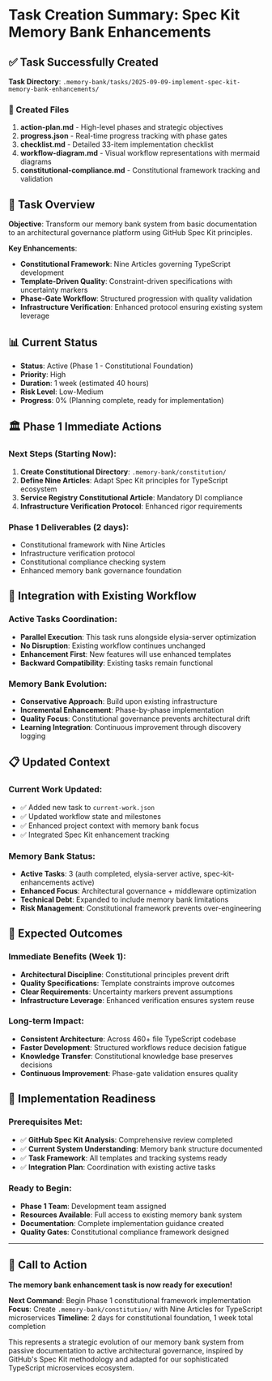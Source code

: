 # Task Creation Summary: Spec Kit Memory Bank Enhancements

## ✅ Task Successfully Created

**Task Directory**: `.memory-bank/tasks/2025-09-09-implement-spec-kit-memory-bank-enhancements/`

### 📁 Created Files

1. **action-plan.md** - High-level phases and strategic objectives
2. **progress.json** - Real-time progress tracking with phase gates
3. **checklist.md** - Detailed 33-item implementation checklist
4. **workflow-diagram.md** - Visual workflow representations with mermaid diagrams
5. **constitutional-compliance.md** - Constitutional framework tracking and validation

## 🎯 Task Overview

**Objective**: Transform our memory bank system from basic documentation to an architectural governance platform using GitHub Spec Kit principles.

**Key Enhancements**:

- **Constitutional Framework**: Nine Articles governing TypeScript development
- **Template-Driven Quality**: Constraint-driven specifications with uncertainty markers
- **Phase-Gate Workflow**: Structured progression with quality validation
- **Infrastructure Verification**: Enhanced protocol ensuring existing system leverage

## 📊 Current Status

- **Status**: Active (Phase 1 - Constitutional Foundation)
- **Priority**: High
- **Duration**: 1 week (estimated 40 hours)
- **Risk Level**: Low-Medium
- **Progress**: 0% (Planning complete, ready for implementation)

## 🏛️ Phase 1 Immediate Actions

### Next Steps (Starting Now):

1. **Create Constitutional Directory**: `.memory-bank/constitution/`
2. **Define Nine Articles**: Adapt Spec Kit principles for TypeScript ecosystem
3. **Service Registry Constitutional Article**: Mandatory DI compliance
4. **Infrastructure Verification Protocol**: Enhanced rigor requirements

### Phase 1 Deliverables (2 days):

- Constitutional framework with Nine Articles
- Infrastructure verification protocol
- Constitutional compliance checking system
- Enhanced memory bank governance foundation

## 🔄 Integration with Existing Workflow

### Active Tasks Coordination:

- **Parallel Execution**: This task runs alongside elysia-server optimization
- **No Disruption**: Existing workflow continues unchanged
- **Enhancement First**: New features will use enhanced templates
- **Backward Compatibility**: Existing tasks remain functional

### Memory Bank Evolution:

- **Conservative Approach**: Build upon existing infrastructure
- **Incremental Enhancement**: Phase-by-phase implementation
- **Quality Focus**: Constitutional governance prevents architectural drift
- **Learning Integration**: Continuous improvement through discovery logging

## 📋 Updated Context

### Current Work Updated:

- ✅ Added new task to `current-work.json`
- ✅ Updated workflow state and milestones
- ✅ Enhanced project context with memory bank focus
- ✅ Integrated Spec Kit enhancement tracking

### Memory Bank Status:

- **Active Tasks**: 3 (auth completed, elysia-server active, spec-kit-enhancements active)
- **Enhanced Focus**: Architectural governance + middleware optimization
- **Technical Debt**: Expanded to include memory bank limitations
- **Risk Management**: Constitutional framework prevents over-engineering

## 🌟 Expected Outcomes

### Immediate Benefits (Week 1):

- **Architectural Discipline**: Constitutional principles prevent drift
- **Quality Specifications**: Template constraints improve outcomes
- **Clear Requirements**: Uncertainty markers prevent assumptions
- **Infrastructure Leverage**: Enhanced verification ensures system reuse

### Long-term Impact:

- **Consistent Architecture**: Across 460+ file TypeScript codebase
- **Faster Development**: Structured workflows reduce decision fatigue
- **Knowledge Transfer**: Constitutional knowledge base preserves decisions
- **Continuous Improvement**: Phase-gate validation ensures quality

## 🚀 Implementation Readiness

### Prerequisites Met:

- ✅ **GitHub Spec Kit Analysis**: Comprehensive review completed
- ✅ **Current System Understanding**: Memory bank structure documented
- ✅ **Task Framework**: All templates and tracking systems ready
- ✅ **Integration Plan**: Coordination with existing active tasks

### Ready to Begin:

- **Phase 1 Team**: Development team assigned
- **Resources Available**: Full access to existing memory bank system
- **Documentation**: Complete implementation guidance created
- **Quality Gates**: Constitutional compliance framework designed

---

## 🎯 Call to Action

**The memory bank enhancement task is now ready for execution!**

**Next Command**: Begin Phase 1 constitutional framework implementation
**Focus**: Create `.memory-bank/constitution/` with Nine Articles for TypeScript microservices
**Timeline**: 2 days for constitutional foundation, 1 week total completion

This represents a strategic evolution of our memory bank system from passive documentation to active architectural governance, inspired by GitHub's Spec Kit methodology and adapted for our sophisticated TypeScript microservices ecosystem.
